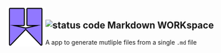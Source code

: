 
<img align="left" height="90px" src="https://github.com/SGI-CAPP-AT2/Markdown_workspace/blob/main/public/assets/logo.512.png?raw=true"/>

## ![status code](https://img.shields.io/badge/Status-Not%20Complete-green) Markdown WORKspace 
A app to generate mutliple files from a single `.md` file
